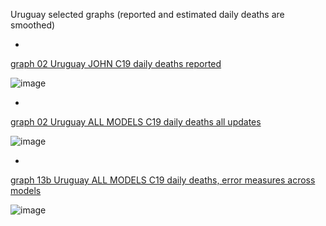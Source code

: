 Uruguay selected graphs (reported and estimated daily deaths are smoothed) 

*

[graph 02 Uruguay JOHN C19 daily deaths reported](https://github.com/pourmalek/CovidLongitudinal/blob/main/output/countries/Uruguay/graph%2002%20Uruguay%20JOHN%20C19%20daily%20deaths%20reported.pdf)

![image](https://github.com/pourmalek/CovidLongitudinal/assets/30849720/45b48e20-bba2-433f-b138-4218c1fdba86)

*

[graph 02 Uruguay ALL MODELS C19 daily deaths all updates](https://github.com/pourmalek/CovidLongitudinal/blob/main/output/countries/Uruguay/graph%2002%20Uruguay%20ALL%20MODELS%20C19%20daily%20deaths%20all%20updates.pdf)

![image](https://github.com/pourmalek/CovidLongitudinal/assets/30849720/aa660772-b87e-4b2f-a801-5d3242e5dca5)

*

[graph 13b Uruguay ALL MODELS C19 daily deaths, error measures across models](https://github.com/pourmalek/CovidLongitudinal/blob/main/output/countries/Uruguay/graph%2013b%20Uruguay%20ALL%20MODELS%20C19%20daily%20deaths%2C%20error%20measures%20across%20models.pdf)

![image](https://github.com/pourmalek/CovidLongitudinal/assets/30849720/022499e3-e7d3-42b7-8674-4502d0b340cf)
